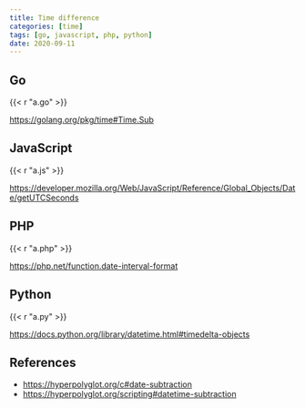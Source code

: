 ```yaml
---
title: Time difference
categories: [time]
tags: [go, javascript, php, python]
date: 2020-09-11
---
```


## Go

{{< r "a.go" >}}

<https://golang.org/pkg/time#Time.Sub>

## JavaScript

{{< r "a.js" >}}

<https://developer.mozilla.org/Web/JavaScript/Reference/Global_Objects/Date/getUTCSeconds>

## PHP

{{< r "a.php" >}}

<https://php.net/function.date-interval-format>

## Python

{{< r "a.py" >}}

<https://docs.python.org/library/datetime.html#timedelta-objects>

## References

- <https://hyperpolyglot.org/c#date-subtraction>
- <https://hyperpolyglot.org/scripting#datetime-subtraction>
